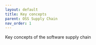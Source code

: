 ```yaml
---
layout: default
title: Key concepts
parent: OSS Supply Chain
nav_order: 1
---
```


Key concepts of the software supply chain
